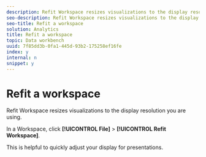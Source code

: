 ```yaml
---
description: Refit Workspace resizes visualizations to the display resolution you are using.
seo-description: Refit Workspace resizes visualizations to the display resolution you are using.
seo-title: Refit a workspace
solution: Analytics
title: Refit a workspace
topic: Data workbench
uuid: 7f85dd3b-0fa1-445d-93b2-175258ef16fe
index: y
internal: n
snippet: y
---
```


# Refit a workspace

Refit Workspace resizes visualizations to the display resolution you are using.

In a Workspace, click **[!UICONTROL File]** > **[!UICONTROL Refit Workspace]**.

This is helpful to quickly adjust your display for presentations. 
